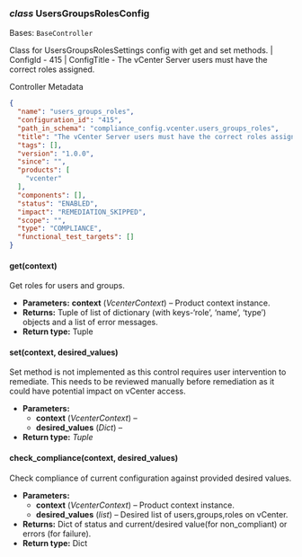 ### *class* UsersGroupsRolesConfig

Bases: `BaseController`

Class for UsersGroupsRolesSettings config with get and set methods.
| ConfigId - 415
| ConfigTitle - The vCenter Server users must have the correct roles assigned.

Controller Metadata
```json
{
  "name": "users_groups_roles",
  "configuration_id": "415",
  "path_in_schema": "compliance_config.vcenter.users_groups_roles",
  "title": "The vCenter Server users must have the correct roles assigned.",
  "tags": [],
  "version": "1.0.0",
  "since": "",
  "products": [
    "vcenter"
  ],
  "components": [],
  "status": "ENABLED",
  "impact": "REMEDIATION_SKIPPED",
  "scope": "",
  "type": "COMPLIANCE",
  "functional_test_targets": []
}
```

#### get(context)

Get roles for users and groups.

* **Parameters:**
  **context** (*VcenterContext*) – Product context instance.
* **Returns:**
  Tuple of list of dictionary (with keys-‘role’, ‘name’, ‘type’) objects and a list of error messages.
* **Return type:**
  Tuple

#### set(context, desired_values)

Set method is not implemented as this control requires user intervention to remediate.
This needs to be reviewed manually before remediation as it could have potential impact on vCenter access.

* **Parameters:**
  * **context** (*VcenterContext*) – 
  * **desired_values** (*Dict*) – 
* **Return type:**
  *Tuple*

#### check_compliance(context, desired_values)

Check compliance of current configuration against provided desired values.

* **Parameters:**
  * **context** (*VcenterContext*) – Product context instance.
  * **desired_values** (*list*) – Desired list of users,groups,roles on vCenter.
* **Returns:**
  Dict of status and current/desired value(for non_compliant) or errors (for failure).
* **Return type:**
  Dict
